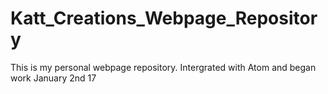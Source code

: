 # Katt_Creations_Webpage_Repository
This is my personal webpage repository. Intergrated with Atom and began work January 2nd 17
